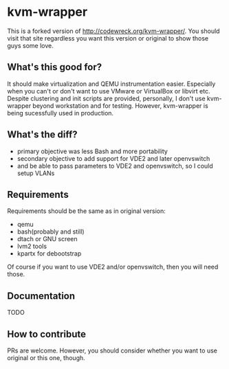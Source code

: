 # kvm-wrapper

This is a forked version of http://codewreck.org/kvm-wrapper/. You should visit that site regardless
you want this version or original to show those guys some love.

## What's this good for?

It should make virtualization and QEMU instrumentation easier. Especially when you can't or don't want
to use VMware or VirtualBox or libvirt etc. Despite clustering and init scripts are provided, personally,
I don't use kvm-wrapper beyond workstation and for testing. However, kvm-wrapper is being sucessfully
used in production.

## What's the diff?

* primary objective was less Bash and more portability
* secondary objective to add support for VDE2 and later openvswitch
* and be able to pass parameters to VDE2 and openvswitch, so I could setup VLANs

## Requirements

Requirements should be the same as in original version:

* qemu
* bash(probably and still)
* dtach or GNU screen
* lvm2 tools
* kpartx for debootstrap

Of course if you want to use VDE2 and/or openvswitch, then you will need those.

## Documentation

TODO

## How to contribute

PRs are welcome. However, you should consider whether you want to use original or this one, though.
